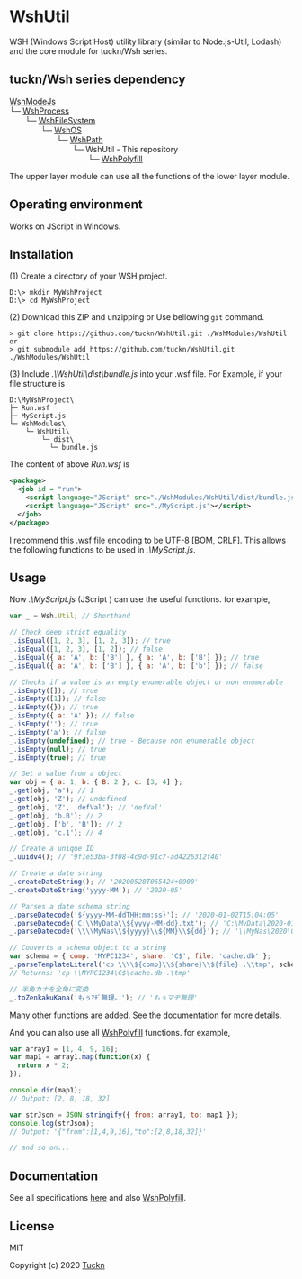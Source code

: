 # WshUtil

WSH (Windows Script Host) utility library (similar to Node.js-Util, Lodash) and the core module for tuckn/Wsh series.

## tuckn/Wsh series dependency

[WshModeJs](https://github.com/tuckn/WshModeJs)  
└─ [WshProcess](https://github.com/tuckn/WshProcess)  
&emsp;&emsp;└─ [WshFileSystem](https://github.com/tuckn/WshFileSystem)  
&emsp;&emsp;&emsp;&emsp;└─ [WshOS](https://github.com/tuckn/WshOS)  
&emsp;&emsp;&emsp;&emsp;&emsp;&emsp;└─ [WshPath](https://github.com/tuckn/WshPath)  
&emsp;&emsp;&emsp;&emsp;&emsp;&emsp;&emsp;&emsp;└─ WshUtil - This repository  
&emsp;&emsp;&emsp;&emsp;&emsp;&emsp;&emsp;&emsp;&emsp;&emsp;└─ [WshPolyfill](https://github.com/tuckn/WshPolyfill)  

The upper layer module can use all the functions of the lower layer module.

## Operating environment

Works on JScript in Windows.

## Installation

(1) Create a directory of your WSH project.

```console
D:\> mkdir MyWshProject
D:\> cd MyWshProject
```

(2) Download this ZIP and unzipping or Use bellowing `git` command.

```console
> git clone https://github.com/tuckn/WshUtil.git ./WshModules/WshUtil
or
> git submodule add https://github.com/tuckn/WshUtil.git ./WshModules/WshUtil
```

(3) Include _.\WshUtil\dist\bundle.js_ into your .wsf file.
For Example, if your file structure is

```console
D:\MyWshProject\
├─ Run.wsf
├─ MyScript.js
└─ WshModules\
    └─ WshUtil\
        └─ dist\
          └─ bundle.js
```

The content of above _Run.wsf_ is

```xml
<package>
  <job id = "run">
    <script language="JScript" src="./WshModules/WshUtil/dist/bundle.js"></script>
    <script language="JScript" src="./MyScript.js"></script>
  </job>
</package>
```

I recommend this .wsf file encoding to be UTF-8 [BOM, CRLF].
This allows the following functions to be used in _.\MyScript.js_.

## Usage

Now _.\MyScript.js_ (JScript ) can use the useful functions.
for example,

```js
var _ = Wsh.Util; // Shorthand

// Check deep strict equality
_.isEqual([1, 2, 3], [1, 2, 3]); // true
_.isEqual([1, 2, 3], [1, 2]); // false
_.isEqual({ a: 'A', b: ['B'] }, { a: 'A', b: ['B'] }); // true
_.isEqual({ a: 'A', b: ['B'] }, { a: 'A', b: ['b'] }); // false

// Checks if a value is an empty enumerable object or non enumerable
_.isEmpty([]); // true
_.isEmpty([1]); // false
_.isEmpty({}); // true
_.isEmpty({ a: 'A' }); // false
_.isEmpty(''); // true
_.isEmpty('a'); // false
_.isEmpty(undefined); // true - Because non enumerable object
_.isEmpty(null); // true
_.isEmpty(true); // true

// Get a value from a object
var obj = { a: 1, b: { B: 2 }, c: [3, 4] };
_.get(obj, 'a'); // 1
_.get(obj, 'Z'); // undefined
_.get(obj, 'Z', 'defVal'); // 'defVal'
_.get(obj, 'b.B'); // 2
_.get(obj, ['b', 'B']); // 2
_.get(obj, 'c.1'); // 4

// Create a unique ID
_.uuidv4(); // '9f1e53ba-3f08-4c9d-91c7-ad4226312f40'

// Create a date string
_.createDateString(); // '20200528T065424+0900'
_.createDateString('yyyy-MM'); // '2020-05'

// Parses a date schema string
_.parseDatecode('${yyyy-MM-ddTHH:mm:ss}'); // '2020-01-02T15:04:05'
_.parseDatecode('C:\\MyData\\${yyyy-MM-dd}.txt'); // 'C:\MyData\2020-01-02.txt'
_.parseDatecode('\\\\MyNas\\${yyyy}\\${MM}\\${dd}'); // '\\MyNas\2020\01\02'

// Converts a schema object to a string
var schema = { comp: 'MYPC1234', share: 'C$', file: 'cache.db' };
_.parseTemplateLiteral('cp \\\\${comp}\\${share}\\${file} .\\tmp', schema);
// Returns: 'cp \\MYPC1234\C$\cache.db .\tmp'

// 半角カナを全角に変換
_.toZenkakuKana('もぅﾏﾁﾞ無理。'); // 'もぅマヂ無理'
```

Many other functions are added.
See the [documentation](https://docs.tuckn.net/WshUtil) for more details.

And you can also use all [WshPolyfill](https://github.com/tuckn/WshPolyfill) functions.
for example,

```js
var array1 = [1, 4, 9, 16];
var map1 = array1.map(function(x) {
  return x * 2;
});

console.dir(map1);
// Output: [2, 8, 18, 32]

var strJson = JSON.stringify({ from: array1, to: map1 });
console.log(strJson);
// Output: '{"from":[1,4,9,16],"to":[2,8,18,32]}'

// and so on...
```

## Documentation

See all specifications [here](https://docs.tuckn.net/WshUtil)
and also [WshPolyfill](https://docs.tuckn.net/WshPolyfill).

## License

MIT

Copyright (c) 2020 [Tuckn](https://github.com/tuckn)
